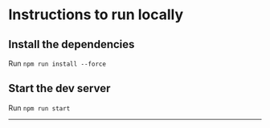 # Instructions to run locally

## Install the dependencies

Run `npm run install --force`

## Start the dev server

Run `npm run start`

---
